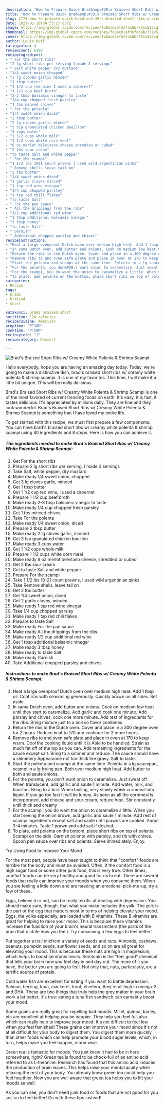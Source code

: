 ```yaml
---
description: "How to Prepare Quick Brad&amp;#39;s Braised Short Ribs w/ Creamy White Polenta &amp;amp; Shrimp Scampi"
title: "How to Prepare Quick Brad&amp;#39;s Braised Short Ribs w/ Creamy White Polenta &amp;amp; Shrimp Scampi"
slug: 1774-how-to-prepare-quick-brad-and-39-s-braised-short-ribs-w-creamy-white-polenta-and-amp-shrimp-scampi
date: 2021-01-10T04:53:27.837Z
image: https://img-global.cpcdn.com/recipes/fc8acd2afdefab6b/751x532cq70/brads-braised-short-ribs-w-creamy-white-polenta-shrimp-scampi-recipe-main-photo.jpg
thumbnail: https://img-global.cpcdn.com/recipes/fc8acd2afdefab6b/751x532cq70/brads-braised-short-ribs-w-creamy-white-polenta-shrimp-scampi-recipe-main-photo.jpg
cover: https://img-global.cpcdn.com/recipes/fc8acd2afdefab6b/751x532cq70/brads-braised-short-ribs-w-creamy-white-polenta-shrimp-scampi-recipe-main-photo.jpg
author: Louis Huff
ratingvalue: 4
reviewcount: 6169
recipeingredient:
- " For the short ribs"
- "2 lg short ribs per serving I made 3 servings"
- " Salt white pepper dry mustard"
- "1/4 sweet onion chopped"
- "3 lg cloves garlic minced"
- "1 tbsp butter"
- "1 1/2 cup red wine I used a cabernet"
- "1 1/2 cup beef broth"
- "2-3 tbsp balsamic vinegar to taste"
- "1/4 cup chopped fresh parsley"
- "1 tbs minced chives"
- " For the polenta"
- "1/4 sweet onion diced"
- "2 tbsp butter"
- "2 lg cloves garlic minced"
- "3 tsp granulated chicken bouillon"
- "3 cups water"
- "1 1/2 cups whole milk"
- "1 1/2 cups white corn meal"
- "6 oz merlot belvitano cheese shredded or cubed"
- "2 tbs sour cream"
- "to taste Salt and white pepper"
- " For the scampi"
- "1 1/2 lbs 1621 count prawns I used wild argentinian pinks"
- " Remove shells leave tail on"
- "2 tbs butter"
- "1/4 sweet onion diced"
- "2 garlic cloves minced"
- "1 tsp red wine vinegar"
- "1/4 cup chopped parsley"
- "1 tsp red chili flakes"
- "to taste Salt"
- " For the pan sauce"
- " All the drippings from the ribs"
- "1/2 cup additional red wine"
- "1 tbsp additional balsamic vinegar"
- "3 tbsp honey"
- "to taste Salt"
- " Garnish"
- " Additional chopped parsley and chives"
recipeinstructions:
- "Heat a large ovenproof Dutch oven over medium high heat. Add 1 tbsp oil. Coat ribs with seasoning generously. Quickly brown on all sides. Set aside."
- "In same Dutch oven, add butter and onions. Cook on medium low heat until they start to caramelize. Add garlic and cook one minute. Add parsley and chives, cook one more minute. Add rest of ingredients for the ribs. Bring mixture just to a boil so flavor combines."
- "Return the ribs to the Dutch oven. Cover and place in a 300 degree oven for 2 hours. Reduce heat to 170 and continue for 2 more hours."
- "Remove ribs to and oven safe plate and place in oven at 170 to keep warm. Cool the cooking liquid until it is Able to be handled. Strain as much fat off of the top as you can. Add remaining ingredients for the sauce except salt. Bring to a simmer and reduce. The sauce should have a shimmery Appearance not too thick like gravy. Salt to taste."
- "Start the polenta and scampi at the same time. Polenta in a lg saucepan, scampi in a lg frying pan. Both over medium high heat. Add butter to both and saute onions."
- "For the polenta, you don&#39;t want onion to caramelize. Just sweat off. When translucent, add garlic and saute 1 minute. Add water, milk, and bouillon. Bring to a boil. When boiling, very slowly whisk cornmeal into liquid. If you go too fast it will be lumpy. As soon as all the cornmeal is incorporated, add cheese and sour cream, reduce heat. Stir constantly until thick and creamy"
- "For the scampi, you do want the onion to caramelize a little. When you start seeing the onion brown, add garlic and saute 1 minute. Add rest of scampi ingredients except salt and saute until prawns are cooked. About 3-4 minutes. Taste 1 prawn and add salt if desired."
- "To plate, add polenta on the bottom, place short ribs on top of polenta. Scampi on the side. Garnish polenta with parsley, and rib with chives. Spoon pan sauce over ribs and polenta. Serve immediately. Enjoy."
categories:
- Recipe
tags:
- brads
- braised
- short

katakunci: brads braised short 
nutrition: 124 calories
recipecuisine: American
preptime: "PT10M"
cooktime: "PT58M"
recipeyield: "1"
recipecategory: Dessert

---
```



![Brad&#39;s Braised Short Ribs w/ Creamy White Polenta &amp; Shrimp Scampi](https://img-global.cpcdn.com/recipes/fc8acd2afdefab6b/751x532cq70/brads-braised-short-ribs-w-creamy-white-polenta-shrimp-scampi-recipe-main-photo.jpg)

Hello everybody, hope you are having an amazing day today. Today, we're going to make a distinctive dish, brad&#39;s braised short ribs w/ creamy white polenta &amp; shrimp scampi. It is one of my favorites. This time, I will make it a little bit unique. This will be really delicious.



Brad&#39;s Braised Short Ribs w/ Creamy White Polenta &amp; Shrimp Scampi is one of the most favored of current trending foods on earth. It's easy, it is fast, it tastes delicious. It's appreciated by millions daily. They are fine and they look wonderful. Brad&#39;s Braised Short Ribs w/ Creamy White Polenta &amp; Shrimp Scampi is something that I have loved my entire life.


To get started with this recipe, we must first prepare a few components. You can have brad&#39;s braised short ribs w/ creamy white polenta &amp; shrimp scampi using 40 ingredients and 8 steps. Here is how you can achieve it.

<!--inarticleads1-->

##### The ingredients needed to make Brad&#39;s Braised Short Ribs w/ Creamy White Polenta &amp; Shrimp Scampi:

1. Get  For the short ribs
1. Prepare 2 lg short ribs per serving, I made 3 servings
1. Take  Salt, white pepper, dry mustard
1. Make ready 1/4 sweet onion, chopped
1. Get 3 lg cloves garlic, minced
1. Get 1 tbsp butter
1. Get 1 1/2 cup red wine, I used a cabernet
1. Prepare 1 1/2 cup beef broth
1. Make ready 2-3 tbsp balsamic vinegar to taste
1. Make ready 1/4 cup chopped fresh parsley
1. Get 1 tbs minced chives
1. Take  For the polenta
1. Make ready 1/4 sweet onion, diced
1. Prepare 2 tbsp butter
1. Make ready 2 lg cloves garlic, minced
1. Get 3 tsp granulated chicken bouillon
1. Make ready 3 cups water
1. Get 1 1/2 cups whole milk
1. Prepare 1 1/2 cups white corn meal
1. Make ready 6 oz merlot belvitano cheese, shredded or cubed
1. Get 2 tbs sour cream
1. Get to taste Salt and white pepper
1. Prepare  For the scampi
1. Take 1 1/2 lbs 16-21 count prawns, I used wild argentinian pinks
1. Take  Remove shells, leave tail on
1. Get 2 tbs butter
1. Get 1/4 sweet onion, diced
1. Get 2 garlic cloves, minced
1. Make ready 1 tsp red wine vinegar
1. Take 1/4 cup chopped parsley
1. Make ready 1 tsp red chili flakes
1. Prepare to taste Salt
1. Make ready  For the pan sauce
1. Make ready  All the drippings from the ribs
1. Make ready 1/2 cup additional red wine
1. Get 1 tbsp additional balsamic vinegar
1. Make ready 3 tbsp honey
1. Make ready to taste Salt
1. Make ready  Garnish
1. Take  Additional chopped parsley and chives




<!--inarticleads2-->

##### Instructions to make Brad&#39;s Braised Short Ribs w/ Creamy White Polenta &amp; Shrimp Scampi:

1. Heat a large ovenproof Dutch oven over medium high heat. Add 1 tbsp oil. Coat ribs with seasoning generously. Quickly brown on all sides. Set aside.
1. In same Dutch oven, add butter and onions. Cook on medium low heat until they start to caramelize. Add garlic and cook one minute. Add parsley and chives, cook one more minute. Add rest of ingredients for the ribs. Bring mixture just to a boil so flavor combines.
1. Return the ribs to the Dutch oven. Cover and place in a 300 degree oven for 2 hours. Reduce heat to 170 and continue for 2 more hours.
1. Remove ribs to and oven safe plate and place in oven at 170 to keep warm. Cool the cooking liquid until it is Able to be handled. Strain as much fat off of the top as you can. Add remaining ingredients for the sauce except salt. Bring to a simmer and reduce. The sauce should have a shimmery Appearance not too thick like gravy. Salt to taste.
1. Start the polenta and scampi at the same time. Polenta in a lg saucepan, scampi in a lg frying pan. Both over medium high heat. Add butter to both and saute onions.
1. For the polenta, you don&#39;t want onion to caramelize. Just sweat off. When translucent, add garlic and saute 1 minute. Add water, milk, and bouillon. Bring to a boil. When boiling, very slowly whisk cornmeal into liquid. If you go too fast it will be lumpy. As soon as all the cornmeal is incorporated, add cheese and sour cream, reduce heat. Stir constantly until thick and creamy
1. For the scampi, you do want the onion to caramelize a little. When you start seeing the onion brown, add garlic and saute 1 minute. Add rest of scampi ingredients except salt and saute until prawns are cooked. About 3-4 minutes. Taste 1 prawn and add salt if desired.
1. To plate, add polenta on the bottom, place short ribs on top of polenta. Scampi on the side. Garnish polenta with parsley, and rib with chives. Spoon pan sauce over ribs and polenta. Serve immediately. Enjoy.




Try Using Food to Improve Your Mood


For the most part, people have been taught to think that "comfort" foods are terrible for the body and must be avoided. Often, if the comfort food is a high sugar food or some other junk food, this is very true. Other times, comfort foods can be very healthy and good for us to eat. There are several foods that really can improve your moods when you consume them. When you are feeling a little down and are needing an emotional pick-me-up, try a few of these.

Eggs, believe it or not, can be really terrific at dealing with depression. You should make sure, though, that what you make includes the yolk. The yolk is the part of the egg that matters most in terms of helping elevate your mood. Eggs, the yolks especially, are loaded with B vitamins. These B vitamins are great for helping to raise your mood. This is because these vitamins increase the function of your brain's neural transmitters (the parts of the brain that dictate how you feel). Try consuming a few eggs to feel better!

Put together a trail mixfrom a variety of seeds and nuts. Almonds, cashews, peanuts, pumpkin seeds, sunflower seeds, and so on are all great for elevating your mood. This is because these nuts are high in magnesium, which helps to boost serotonin levels. Serotonin is the "feel good" chemical that tells your brain how you feel day in and day out. The more of it you have, the better you are going to feel. Not only that, nuts, particularly, are a terrific source of protein.

Cold water fish are excellent for eating if you want to battle depression. Salmon, herring, tuna, mackerel, trout, etcetera, they're all high in omega-3 and DHA. These are two things that truly help the grey matter in your brain work a lot better. It's true: eating a tuna fish sandwich can earnestly boost your mood. 

Some grains are really great for repelling bad moods. Millet, quinoa, barley, etc are excellent at helping you be happier. They help you feel full also which can really help to improve your mood. It's not difficult to feel low when you feel famished! These grains can improve your mood since it's not at all difficult for your body to digest them. You digest them more quickly than other foods which can help promote your blood sugar levels, which, in turn, helps make you feel happier, mood wise.

Green tea is fantastic for moods. You just knew it had to be in here somewhere, right? Green tea is found to be chock-full of an amino acid referred to as L-theanine. Research has found that this amino acid induces the production of brain waves. This helps raise your mental acuity while relaxing the rest of your body. You already knew green tea could help you feel healthier. Now you are well aware that green tea helps you to lift your moods as well!

As you can see, you don't need junk food or foods that are not good for you just so to feel better! Go  with  these tips  instead!


